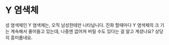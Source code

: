 # Y 염색체

성 염색체인 Y 염색체는, 오직 남성한테만 나타납니다. 진화 할때마다 Y 염색체의 크
기는 계속해서 줄어들고 있는데, 나중엔 없어져 버릴 수도 있다는 걸 알고 계셨나요?
상당히 흥미롭네요.
